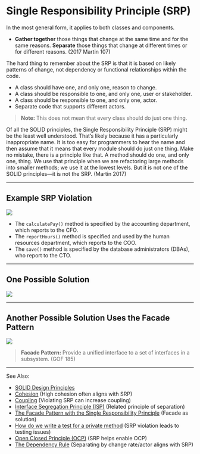 # Single Responsibility Principle (SRP)

In the most general form, it applies to both classes and components.

- **Gather together** those things that change at the same time and for the same reasons. **Separate** those things that
  change at different times or for different reasons. (2017 Martin 107)

The hard thing to remember about the SRP is that it is based on likely patterns of change, not dependency or functional
relationships within the code.

- A class should have one, and only one, reason to change.
- A class should be responsible to one, and only one, user or stakeholder.
- A class should be responsible to one, and only one, actor.
- Separate code that supports different actors.

> **Note:** This does not mean that every class should do just one thing.

Of all the SOLID principles, the Single Responsibility Principle (SRP) might be the least well understood. That’s likely
because it has a particularly inappropriate name. It is too easy for programmers to hear the name and then assume that
it means that every module should do just one thing. Make no mistake, there is a principle like that. A method should
do one, and only one, thing. We use that principle when we are refactoring large methods into smaller methods; we
use it at the lowest levels. But it is not one of the SOLID principles—it is not the SRP. (Martin 2017)

---

## Example SRP Violation

![](srp-violation.png)

- The `calculatePay()` method is specified by the accounting department, which reports to the CFO.
- The `reportHours()` method is specified and used by the human resources department, which reports to the COO.
- The `save()` method is specified by the database administrators (DBAs), who report to the CTO.

---

## One Possible Solution

![](srp-possible-solution.png)

---

## Another Possible Solution Uses the Facade Pattern

![](srp-possible-solution-facade.png)

> **Facade Pattern:** Provide a unified interface to a set of interfaces in a subsystem. (GOF 185)

---
See Also:
- [SOLID Design Principles](SOLID-Design-Principles.md)
- [Cohesion](Cohesion.md) (High cohesion often aligns with SRP)
- [Coupling](Coupling.md) (Violating SRP can increase coupling)
- [Interface Segregation Principle (ISP)](Interface-Segregation-Principle-ISP.md) (Related principle of separation)
- [The Facade Pattern with the Single Responsibility Principle](The-Facade-Pattern-with-the-Single-Responsibility-Principle.md) (Facade as solution)
- [How do we write a test for a private method](How-do-we-write-a-test-for-a-private-method.md) (SRP violation leads to testing issues)
- [Open Closed Principle (OCP)](Open-Closed-Principle-OCP.md) (SRP helps enable OCP)
- [The Dependency Rule](The-Dependency-Rule.md) (Separating by change rate/actor aligns with SRP)
